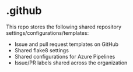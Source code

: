 # .github
This repo stores the following shared repository settings/configurations/templates:
- Issue and pull request templates on GitHub
- Shared flake8 settings
- Shared configurations for Azure Pipelines
- Issue/PR labels shared across the organization
